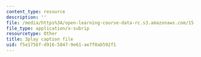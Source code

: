 ```yaml
---
content_type: resource
description: ''
file: /media/https%3A/open-learning-course-data-rc.s3.amazonaws.com/15-071-the-analytics-edge-spring-2017/f5e1756fd91658479e61ae7f0ab592f1_NAQhRc3OQAw.vtt
file_type: application/x-subrip
resourcetype: Other
title: 3play caption file
uid: f5e1756f-d916-5847-9e61-ae7f0ab592f1
---
```

